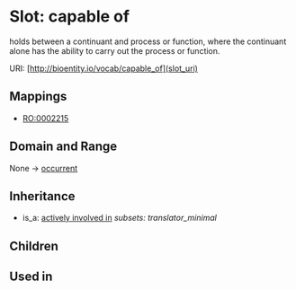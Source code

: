 # Slot: capable of


holds between a continuant and process or function, where the continuant alone has the ability to carry out the process or function.

URI: [http://bioentity.io/vocab/capable_of](slot_uri)
## Mappings

 * [RO:0002215](http://purl.obolibrary.org/obo/RO_0002215)
## Domain and Range

None -> [occurrent](Occurrent.md)
## Inheritance

 *  is_a: [actively involved in](actively_involved_in.md) *subsets: translator_minimal*
## Children

## Used in

